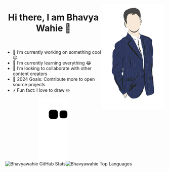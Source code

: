 <a href="https://github.com/Bhavyawahie"><img align='right' src='https://github.com/Bhavyawahie/Bhavyawahie/blob/master/vector%20-%20Edited.png' width='200"'></a></h2>

<div align="center">
  <h1>Hi there, I am Bhavya Wahie 👋</h1>
</div>

<br>

- 🔭 I’m currently working on something cool 😉 <br>
- 🌱 I’m currently learning everything 😂 <br>
- 👯 I’m looking to collaborate with other content creators <br>
- 🎯 2024 Goals: Contribute more to open source projects <br>
- ⚡ Fun fact: I love to draw ✏️ <br>


<div align="center">
  <a href="https://github.com/bhavyawahie">
  <img  src="https://github.com/Bhavyawahie/Bhavyawahie/blob/output/github-contribution-grid-snake.svg" alt="snake" /></a>
</div>



<img align="left" alt="Bhavyawahie GitHub Stats" src="https://github-readme-stats.vercel.app/api?username=Bhavyawahie&show_icons=true&include_all_commits=true&count_private=true" />
<img align="left" alt="Bhavyawahie Top Languages" src="https://github-readme-stats.vercel.app/api/top-langs?username=Bhavyawahie&show_icons=true&locale=en&layout=compact"/>
